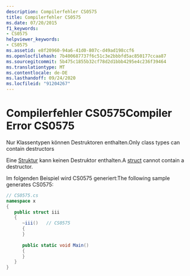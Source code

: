 ```yaml
---
description: Compilerfehler CS0575
title: Compilerfehler CS0575
ms.date: 07/20/2015
f1_keywords:
- CS0575
helpviewer_keywords:
- CS0575
ms.assetid: e8f20960-94a6-41d0-807c-d49ad198ccf6
ms.openlocfilehash: 7b400687737f6c51c3e2bbbfd5ac850177ccaa87
ms.sourcegitcommit: 5b475c1855b32cf78d2d1bbb4295e4c236f39464
ms.translationtype: MT
ms.contentlocale: de-DE
ms.lasthandoff: 09/24/2020
ms.locfileid: "91204267"
---
```

# <a name="compiler-error-cs0575"></a><span data-ttu-id="86450-103">Compilerfehler CS0575</span><span class="sxs-lookup"><span data-stu-id="86450-103">Compiler Error CS0575</span></span>

<span data-ttu-id="86450-104">Nur Klassentypen können Destruktoren enthalten.</span><span class="sxs-lookup"><span data-stu-id="86450-104">Only class types can contain destructors</span></span>  
  
 <span data-ttu-id="86450-105">Eine [Struktur](../language-reference/builtin-types/struct.md) kann keinen Destruktor enthalten.</span><span class="sxs-lookup"><span data-stu-id="86450-105">A [struct](../language-reference/builtin-types/struct.md) cannot contain a destructor.</span></span>  
  
 <span data-ttu-id="86450-106">Im folgenden Beispiel wird CS0575 generiert:</span><span class="sxs-lookup"><span data-stu-id="86450-106">The following sample generates CS0575:</span></span>  
  
```csharp  
// CS0575.cs  
namespace x  
{  
   public struct iii  
   {  
      ~iii()   // CS0575  
      {  
      }  
  
      public static void Main()  
      {  
      }  
   }  
}  
```
